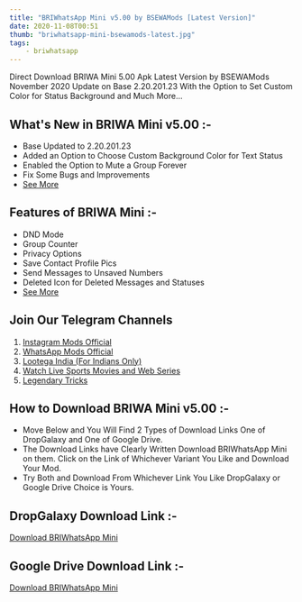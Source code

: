```yaml
---
title: "BRIWhatsApp Mini v5.00 by BSEWAMods [Latest Version]"
date: 2020-11-08T00:51
thumb: "briwhatsapp-mini-bsewamods-latest.jpg"
tags:
    - briwhatsapp
---
```

Direct Download BRIWA Mini 5.00 Apk Latest Version by BSEWAMods November 2020 Update on Base 2.20.201.23 With the Option to Set Custom Color for Status Background and Much More... 

## What's New in BRIWA Mini v5.00 :- 

* Base Updated to 2.20.201.23
* Added an Option to Choose Custom Background Color for Text Status
* Enabled the Option to Mute a Group Forever
* Fix Some Bugs and Improvements
* [See More](http://bc.vc/2eT3nMY) 

## Features of BRIWA Mini :- 

* DND Mode
* Group Counter
* Privacy Options
* Save Contact Profile Pics
* Send Messages to Unsaved Numbers
* Deleted Icon for Deleted Messages and Statuses
* [See More](http://bc.vc/2eT3nMY) 

## Join Our Telegram Channels 

1. [Instagram Mods Official](https://telegram.me/instamodsofficial)
2. [WhatsApp Mods Official](https://telegram.me/wamods)
3. [Lootega India (For Indians Only)](https://telegram.me/lootegaindia)
4. [Watch Live Sports Movies and Web Series](https://telegram.me/joinchat/AAAAAEaubY1PXSsxR50Rug)
5. [Legendary Tricks](https://telegram.me/joinchat/AAAAAFlLAeHug8Sf6ECpuA) 

## How to Download BRIWA Mini v5.00 :- 

* Move Below and You Will Find 2 Types of Download Links One of DropGalaxy and One of Google Drive.
* The Download Links have Clearly Written Download BRIWhatsApp Mini on them. Click on the Link of Whichever Variant You Like and Download Your Mod.
* Try Both and Download From Whichever Link You Like DropGalaxy or Google Drive Choice is Yours. 

## DropGalaxy Download Link :- 

[Download BRIWhatsApp Mini](https://dropgalaxy.in/ycfb3jg7rbob) 

## Google Drive Download Link :- 

[Download BRIWhatsApp Mini](http://bc.vc/3xXgdPs)